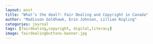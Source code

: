 ```yaml
---
layout: post
title: "What’s the deal?: Fair Dealing and Copyright in Canada"
author: "Madisson Goldhawk, Erin Johnson, Lillian Rigling"
categories: journal
tags: [fairdealing,copyright, digital,literacy]
image: fairdealingbuttons-banner.jpg
---
```

